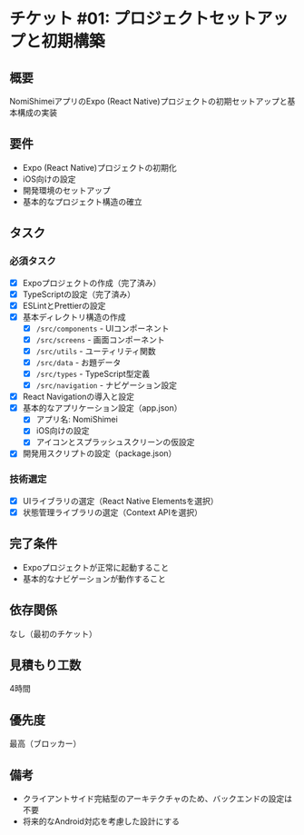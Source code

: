 # チケット #01: プロジェクトセットアップと初期構築

## 概要
NomiShimeiアプリのExpo (React Native)プロジェクトの初期セットアップと基本構成の実装

## 要件
- Expo (React Native)プロジェクトの初期化
- iOS向けの設定
- 開発環境のセットアップ
- 基本的なプロジェクト構造の確立

## タスク

### 必須タスク
- [x] Expoプロジェクトの作成（完了済み）
- [x] TypeScriptの設定（完了済み）
- [x] ESLintとPrettierの設定
- [x] 基本ディレクトリ構造の作成
  - [x] `/src/components` - UIコンポーネント
  - [x] `/src/screens` - 画面コンポーネント
  - [x] `/src/utils` - ユーティリティ関数
  - [x] `/src/data` - お題データ
  - [x] `/src/types` - TypeScript型定義
  - [x] `/src/navigation` - ナビゲーション設定
- [x] React Navigationの導入と設定
- [x] 基本的なアプリケーション設定（app.json）
  - [x] アプリ名: NomiShimei
  - [x] iOS向けの設定
  - [x] アイコンとスプラッシュスクリーンの仮設定
- [x] 開発用スクリプトの設定（package.json）

### 技術選定
- [x] UIライブラリの選定（React Native Elementsを選択）
- [x] 状態管理ライブラリの選定（Context APIを選択）

## 完了条件
- Expoプロジェクトが正常に起動すること
- 基本的なナビゲーションが動作すること

## 依存関係
なし（最初のチケット）

## 見積もり工数
4時間

## 優先度
最高（ブロッカー）

## 備考
- クライアントサイド完結型のアーキテクチャのため、バックエンドの設定は不要
- 将来的なAndroid対応を考慮した設計にする